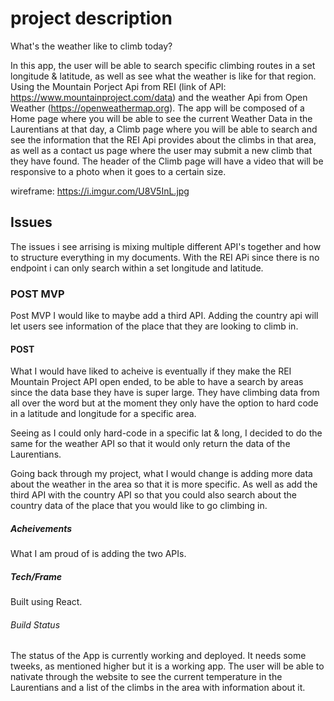 # project description 

What's the weather like to climb today? 

In this app, the user will be able to search specific climbing routes in a set longitude & latitude, as well as see what the weather is like for that region. Using the Mountain Porject Api from REI (link of API: https://www.mountainproject.com/data) and the weather Api from Open Weather (https://openweathermap.org). The app will be composed of a Home page where you will be able to see the current Weather Data in the Laurentians at that day, a Climb page where you will be able to search and see the information that the REI Api provides about the climbs in that area, as well as a contact us page where the user may submit a new climb that they have found. The header of the Climb page will have a video that will be responsive to a photo when it goes to a certain size.

wireframe: https://i.imgur.com/U8V5InL.jpg

## Issues 
The issues i see arrising is mixing multiple different API's together and how to structure everything in my documents. With the REI APi since there is no endpoint i can only search within a set longitude and latitude.

### POST MVP

Post MVP I would like to maybe add a third API. Adding the country api will let users see information of the place that they are looking to climb in. 


#### POST
What I would have liked to acheive is eventually if they make the REI Mountain Project API open ended, to be able to have a search by areas since the data base they have is super large. They have climbing data from all over the word but at the moment they only have the option to hard code in a latitude and longitude for a specific area. 

Seeing as I could only hard-code in a specific lat & long, I decided to do the same for the weather API so that it would only return the data of the Laurentians. 

Going back through my project, what I would change is adding more data about the weather in the area so that it is more specific. As well as add the third API with the country API so that you could also search about the country data of the place that you would like to go climbing in. 

##### Acheivements 

What I am proud of is adding the two APIs. 

##### Tech/Frame

Built using React.

###### Build Status 
The status of the App is currently working and deployed. It needs some tweeks, as mentioned higher but it is a working app. The user will be able to nativate through the website to see the current temperature in the Laurentians and a list of the climbs in the area with information about it. 